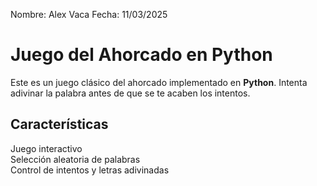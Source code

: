 Nombre: Alex Vaca
Fecha: 11/03/2025


#  Juego del Ahorcado en Python

Este es un juego clásico del ahorcado implementado en **Python**. Intenta adivinar la palabra antes de que se te acaben los intentos.

##  Características
Juego interactivo   
Selección aleatoria de palabras  
Control de intentos y letras adivinadas  


